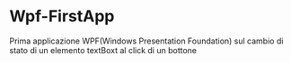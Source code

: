 # Wpf-FirstApp

Prima applicazione WPF(Windows Presentation Foundation) sul cambio di stato di un elemento textBoxt al click di un bottone
